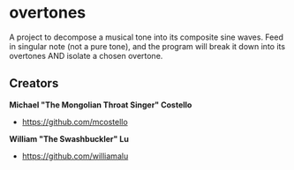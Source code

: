 # overtones

A project to decompose a musical tone into its composite sine waves. Feed in singular note (not a pure tone), and the program will break it down into its overtones AND isolate a chosen overtone.

## Creators
**Michael "The Mongolian Throat Singer" Costello**
- <https://github.com/mcostello>

**William "The Swashbuckler" Lu**
- <https://github.com/williamalu>